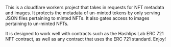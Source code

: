 This is a cloudflare workers project that takes in requests for NFT metadata and images. It protects the metadata of un-minted tokens by only serving JSON files pertaining to minted NFTs. It also gates access to images pertaining to un-minted NFTs.

It is designed to work well with contracts such as the Hashlips Lab ERC 721 NFT contract, as well as any contract that uses the ERC 721 standard. Enjoy!
